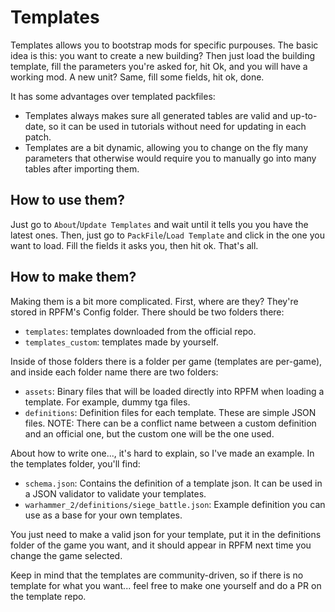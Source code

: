 # Templates

Templates allows you to bootstrap mods for specific purpouses. The basic idea is this: you want to create a new building? Then just load the building template, fill the parameters you're asked for, hit Ok, and you will have a working mod. A new unit? Same, fill some fields, hit ok, done.

It has some advantages over templated packfiles:
- Templates always makes sure all generated tables are valid and up-to-date, so it can be used in tutorials without need for updating in each patch.
- Templates are a bit dynamic, allowing you to change on the fly many parameters that otherwise would require you to manually go into many tables after importing them.

## How to use them?
Just go to `About`/`Update Templates` and wait until it tells you you have the latest ones. Then, just go to `PackFile`/`Load Template` and click in the one you want to load. Fill the fields it asks you, then hit ok. That's all.

## How to make them?
Making them is a bit more complicated. First, where are they? They're stored in RPFM's Config folder. There should be two folders there:
- `templates`: templates downloaded from the official repo.
- `templates_custom`: templates made by yourself.

Inside of those folders there is a folder per game (templates are per-game), and inside each folder name there are two folders:
- `assets`: Binary files that will be loaded directly into RPFM when loading a template. For example, dummy tga files.
- `definitions`: Definition files for each template. These are simple JSON files. NOTE: There can be a conflict name between a custom definition and an official one, but the custom one will be the one used.

About how to write one..., it's hard to explain, so I've made an example. In the templates folder, you'll find:
- `schema.json`: Contains the definition of a template json. It can be used in a JSON validator to validate your templates.
- `warhammer_2/definitions/siege_battle.json`: Example definition you can use as a base for your own templates.

You just need to make a valid json for your template, put it in the definitions folder of the game you want, and it should appear in RPFM next time you change the game selected.

Keep in mind that the templates are community-driven, so if there is no template for what you want... feel free to make one yourself and do a PR on the template repo.
